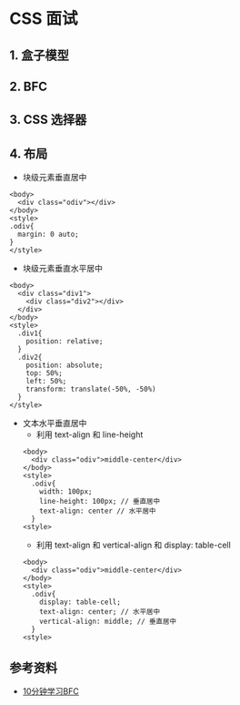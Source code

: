 # CSS 面试

## 1. 盒子模型
## 2. BFC

## 3. CSS 选择器

## 4. 布局
- 块级元素垂直居中

```
<body>
  <div class="odiv"></div>
</body>
<style>
.odiv{
  margin: 0 auto;
}
</style>
```

- 块级元素垂直水平居中

```
<body>
  <div class="div1">
    <div class="div2"></div>
  </div>
</body>
<style>
  .div1{
    position: relative;
  }
  .div2{
    position: absolute;
    top: 50%;
    left: 50%;
    transform: translate(-50%, -50%)
  }
</style>
```

- 文本水平垂直居中
  - 利用 text-align 和 line-height
  ```
  <body>
    <div class="odiv">middle-center</div>
  </body>
  <style>
    .odiv{
      width: 100px;
      line-height: 100px; // 垂直居中
      text-align: center // 水平居中
    }
  <style>
  ```
  - 利用 text-align 和 vertical-align 和 display: table-cell
  ```
  <body>
    <div class="odiv">middle-center</div>
  </body>
  <style>
    .odiv{
      display: table-cell;
      text-align: center; // 水平居中
      vertical-align: middle; // 垂直居中
    }
  <style>
  ```

## 参考资料
- [10分钟学习BFC](https://zhuanlan.zhihu.com/p/25321647)